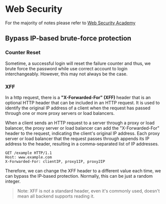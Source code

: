 # Web Security

For the majority of notes please refer to [Web Security Academy](https://portswigger.net/web-security/all-materials)

## Bypass IP-based brute-force protection

### Counter Reset

Sometime, a successful login will reset the failure counter and thus, we brute force the password while use correct account to login interchangeably. However, this may not always be the case.

### XFF

In a http request, there is a **"X-Forwarded-For" (XFF)** header that is an optional HTTP header that can be included in an HTTP request. It is used to identify the original IP address of a client when the request has passed through one or more proxy servers or load balancers.

When a client sends an HTTP request to a server through a proxy or load balancer, the proxy server or load balancer can add the "X-Forwarded-For" header to the request, indicating the client's original IP address. Each proxy server or load balancer that the request passes through appends its IP address to the header, resulting in a comma-separated list of IP addresses.

```
GET /example HTTP/1.1
Host: www.example.com
X-Forwarded-For: clientIP, proxy1IP, proxy2IP
```

Therefore, we can change the XFF header to a different value each time, we can bypass the IP-based protection. Normally, this can be just a random integer.

> Note: XFF is not a standard header, even it's commonly used, doesn't mean all backend supports reading it.
